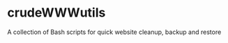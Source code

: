 crudeWWWutils
=============

A collection of Bash scripts for quick website cleanup, backup and restore
